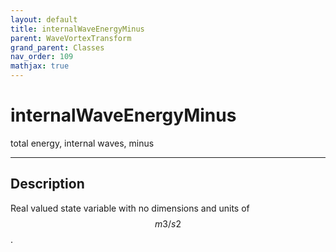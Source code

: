 ```yaml
---
layout: default
title: internalWaveEnergyMinus
parent: WaveVortexTransform
grand_parent: Classes
nav_order: 109
mathjax: true
---
```


#  internalWaveEnergyMinus

total energy, internal waves, minus


---

## Description
Real valued state variable with no dimensions and units of $$m3/s2$$.

